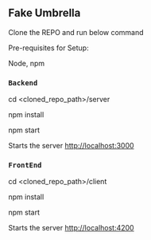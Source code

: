 ## Fake Umbrella

Clone the REPO and run below command

Pre-requisites for Setup:

Node, npm

### `Backend`

cd <cloned_repo_path>/server

npm install

npm start

Starts the server [http://localhost:3000](http://localhost:3000) 

### `FrontEnd`

cd <cloned_repo_path>/client

npm install

npm start

Starts the server [http://localhost:4200](http://localhost:3000) 
